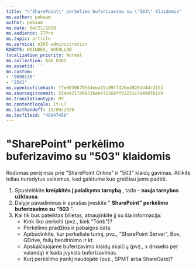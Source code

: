 ```yaml
---
title: "\"SharePoint\" perkėlimo buferizavimo su \"503\" klaidomis"
ms.author: pebaum
author: pebaum
ms.date: 04/21/2020
ms.audience: ITPro
ms.topic: article
ms.service: o365-administration
ROBOTS: NOINDEX, NOFOLLOW
localization_priority: Normal
ms.collection: Adm_O365
ms.assetid: ''
ms.custom:
- "9000136"
- "2541"
ms.openlocfilehash: f7e0030670564eba15c89f7426e49283d44c3151
ms.sourcegitcommit: 534e9217d99336eb471166ff83231c7e408fb1d9
ms.translationtype: MT
ms.contentlocale: lt-LT
ms.lasthandoff: 11/09/2020
ms.locfileid: "48947456"
---
```

# <a name="sharepoint-migration-throttling-with-503-errors"></a>"SharePoint" perkėlimo buferizavimo su "503" klaidomis

Rodomas perėjimas prie "SharePoint Online" ir "503" klaidų gavimas. Atlikite toliau nurodytus veiksmus, kad galėtume kuo greičiau jums padėti.

1. Spustelėkite **kreipkitės į palaikymo tarnybą** , tada – **nauja tarnybos užklausa**.
2. Dalyje pavadinimas ir aprašas įveskite " **SharePoint" perkėlimo buferizavimo su "503** ".
3. Kai tik bus pateiktas bilietas, atnaujinkite jį su šia informacija:
    - Kiek liko perkelti (pvz., kiek "Tonb")?
    - Perkėlimo pradžios ir pabaigos data.
    - Apibūdinkite, kur perkeliate turinį, pvz., "SharePoint Server", Box, GDrive, failų bendrinimo ir kt.
    - Apskaičiuojame buferizavimo klaidų skaičių (pvz., x droselio per valandą) ir kada įvyksta buferizavimas.
    - Kurį perkėlimo įrankį naudojate (pvz., SPMT arba ShareGate)?
